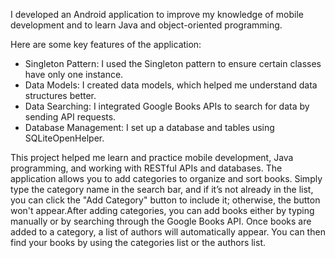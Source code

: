 I developed an Android application to improve my knowledge of mobile development and to learn Java and object-oriented programming.

Here are some key features of the application:

- Singleton Pattern: I used the Singleton pattern to ensure certain classes have only one instance.
- Data Models: I created data models, which helped me understand data structures better.
- Data Searching: I integrated Google Books APIs to search for data by sending API requests.
- Database Management: I set up a database and tables using SQLiteOpenHelper.

This project helped me learn and practice mobile development, Java programming, and working with RESTful APIs and databases. The application allows you to add categories to organize and sort books. Simply type the category name in the search bar, and if it’s not already in the list, you can click the "Add Category" button to include it; otherwise, the button won't appear.After adding categories, you can add books either by typing manually or by searching through the Google Books API. Once books are added to a category, a list of authors will automatically appear. You can then find your books by using the categories list or the authors list.
